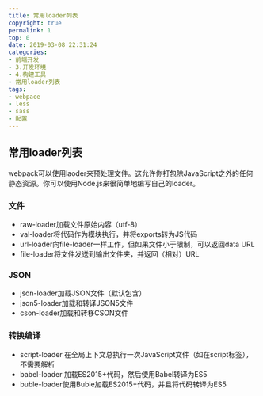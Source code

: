 ```yaml
---
title: 常用loader列表
copyright: true
permalink: 1
top: 0
date: 2019-03-08 22:31:24
categories:
- 前端开发
- 3.开发环境
- 4.构建工具
- 常用loader列表
tags:
- webpace
- less
- sass
- 配置
---
```

## 常用loader列表
webpack可以使用laoder来预处理文件。这允许你打包除JavaScript之外的任何静态资源。你可以使用Node.js来很简单地编写自己的loader。
### 文件
- raw-loader加载文件原始内容（utf-8）
- val-loader将代码作为模块执行，并将exports转为JS代码
- url-loader向file-loader一样工作，但如果文件小于限制，可以返回data URL
- file-loader将文件发送到输出文件夹，并返回（相对）URL
### JSON
- json-loader加载JSON文件（默认包含）
- json5-loader加载和转译JSON5文件
- cson-loader加载和转移CSON文件
### 转换编译
- script-loader 在全局上下文总执行一次JavaScript文件（如在script标签），不需要解析
- babel-loader 加载ES2015+代码，然后使用Babel转译为ES5
- buble-loader使用Buble加载ES2015+代码，并且将代码转译为ES5